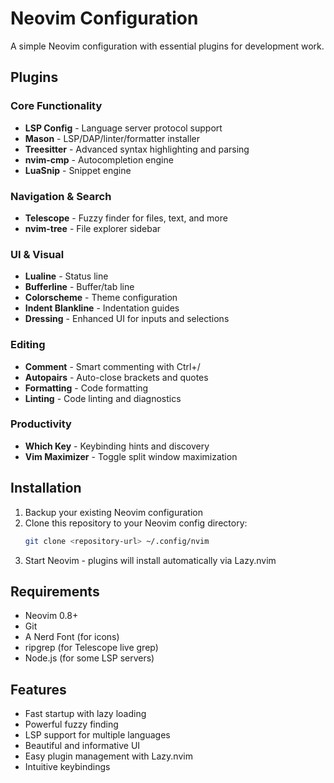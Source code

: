 # Neovim Configuration

A simple Neovim configuration with essential plugins for development work.

## Plugins

### Core Functionality
- **LSP Config** - Language server protocol support
- **Mason** - LSP/DAP/linter/formatter installer
- **Treesitter** - Advanced syntax highlighting and parsing
- **nvim-cmp** - Autocompletion engine
- **LuaSnip** - Snippet engine

### Navigation & Search
- **Telescope** - Fuzzy finder for files, text, and more
- **nvim-tree** - File explorer sidebar

### UI & Visual
- **Lualine** - Status line
- **Bufferline** - Buffer/tab line
- **Colorscheme** - Theme configuration
- **Indent Blankline** - Indentation guides
- **Dressing** - Enhanced UI for inputs and selections

### Editing
- **Comment** - Smart commenting with Ctrl+/
- **Autopairs** - Auto-close brackets and quotes
- **Formatting** - Code formatting
- **Linting** - Code linting and diagnostics

### Productivity
- **Which Key** - Keybinding hints and discovery
- **Vim Maximizer** - Toggle split window maximization

## Installation

1. Backup your existing Neovim configuration
2. Clone this repository to your Neovim config directory:
   ```bash
   git clone <repository-url> ~/.config/nvim
   ```
3. Start Neovim - plugins will install automatically via Lazy.nvim

## Requirements

- Neovim 0.8+
- Git
- A Nerd Font (for icons)
- ripgrep (for Telescope live grep)
- Node.js (for some LSP servers)

## Features

- Fast startup with lazy loading
- Powerful fuzzy finding
- LSP support for multiple languages
- Beautiful and informative UI
- Easy plugin management with Lazy.nvim
- Intuitive keybindings
